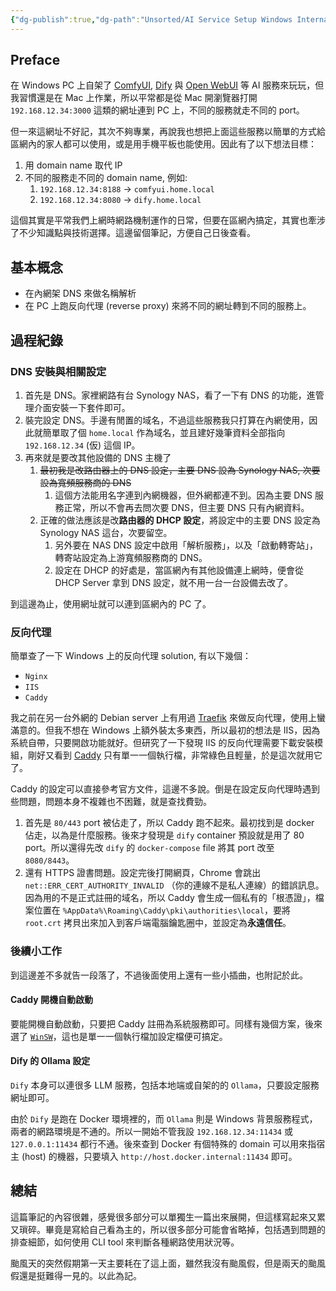 ```yaml
---
{"dg-publish":true,"dg-path":"Unsorted/AI Service Setup Windows InternalDNS ReverseProxy Configuration.md","permalink":"/Unsorted/AI Service Setup Windows InternalDNS ReverseProxy Configuration/","title":"區網 AI 服務管理筆記：DNS 與反向代理實踐","tags":["dify","ollama","comfyui","reverse-proxy","open-webui","caddy","winsw","dns"]}
---
```



## Preface

在 Windows PC 上自架了 [ComfyUI](https://github.com/comfyanonymous/ComfyUI), [Dify](https://dify.ai/) 與 [Open WebUI](https://openwebui.com/) 等 AI 服務來玩玩，但我習慣還是在 Mac 上作業，所以平常都是從 Mac 開瀏覽器打開 `192.168.12.34:3000` 這類的網址連到 PC 上，不同的服務就走不同的 port。

但一來這網址不好記，其次不夠專業，再說我也想把上面這些服務以簡單的方式給區網內的家人都可以使用，或是用手機平板也能使用。因此有了以下想法目標：

1. 用 domain name 取代 IP
2. 不同的服務走不同的 domain name, 例如:
	1. `192.168.12.34:8188` -> `comfyui.home.local`
	2. `192.168.12.34:8080` -> `dify.home.local`

這個其實是平常我們上網時網路機制運作的日常，但要在區網內搞定，其實也牽涉了不少知識點與技術選擇。這邊留個筆記，方便自己日後查看。

## 基本概念

- 在內網架 DNS 來做名稱解析
- 在 PC 上跑反向代理 (reverse proxy) 來將不同的網址轉到不同的服務上。

## 過程紀錄

### DNS 安裝與相關設定

1. 首先是 DNS。家裡網路有台 Synology NAS，看了一下有 DNS 的功能，進管理介面安裝一下套件即可。
2. 裝完設定 DNS。手邊有閒置的域名，不過這些服務我只打算在內網使用，因此就簡單取了個 `home.local` 作為域名，並且建好幾筆資料全部指向 `192.168.12.34` (仮) 這個 IP。
3. 再來就是要改其他設備的 DNS 主機了
	1. ~~最初我是改路由器上的 DNS 設定，主要 DNS 設為 Synology NAS, 次要設為寬頻服務商的 DNS~~
		1. 這個方法能用名字連到內網機器，但外網都連不到。因為主要 DNS 服務正常，所以不會再去問次要 DNS，但主要 DNS 只有內網資料。
	2. 正確的做法應該是改**路由器的 DHCP 設定**，將設定中的主要 DNS 設定為 Synology NAS 這台，次要留空。
		1. 另外要在 NAS DNS 設定中啟用「解析服務」，以及「啟動轉寄站」，轉寄站設定為上游寬頻服務商的 DNS。
		2. 設定在 DHCP 的好處是，當區網內有其他設備連上網時，便會從 DHCP Server 拿到 DNS 設定，就不用一台一台設備去改了。

到這邊為止，使用網址就可以連到區網內的 PC 了。

### 反向代理

簡單查了一下 Windows 上的反向代理 solution, 有以下幾個：
- `Nginx`
- `IIS`
- `Caddy`

我之前在另一台外網的 Debian server 上有用過 [Traefik](https://traefik.io/) 來做反向代理，使用上蠻滿意的。但我不想在 Windows 上額外裝太多東西，所以最初的想法是 IIS，因為系統自帶，只要開啟功能就好。但研究了一下發現 IIS 的反向代理需要下載安裝模組，剛好又看到 [Caddy](https://caddyserver.com/) 只有單一一個執行檔，非常綠色且輕量，於是這次就用它了。

Caddy 的設定可以直接參考官方文件，這邊不多說。倒是在設定反向代理時遇到些問題，問題本身不複雜也不困難，就是查找費勁。

1. 首先是 `80/443` port 被佔走了，所以 Caddy 跑不起來。最初找到是 docker 佔走，以為是什麼服務。後來才發現是 `dify` container 預設就是用了 80 port。所以還得先改 `dify` 的 `docker-compose` file 將其 port 改至 `8080/8443`。
2. 還有 HTTPS 證書問題。設定完後打開網頁，Chrome 會跳出 `net::ERR_CERT_AUTHORITY_INVALID` （你的連線不是私人連線）的錯誤訊息。因為用的不是正式註冊的域名，所以 Caddy 會生成一個私有的「根憑證」，檔案位置在 `%AppData%\Roaming\Caddy\pki\authorities\local`，要將 `root.crt` 拷貝出來加入到客戶端電腦鑰匙圈中，並設定為**永遠信任**。

### 後續小工作

到這邊差不多就告一段落了，不過後面使用上還有一些小插曲，也附記於此。

#### Caddy 開機自動啟動

要能開機自動啟動，只要把 Caddy 註冊為系統服務即可。同樣有幾個方案，後來選了 [`WinSW`](https://github.com/winsw/winsw)，這也是單一一個執行檔加設定檔便可搞定。

#### Dify 的 Ollama 設定

`Dify` 本身可以連很多 LLM 服務，包括本地端或自架的的 `Ollama`，只要設定服務網址即可。

由於 `Dify` 是跑在 Docker 環境裡的，而 `Ollama` 則是 Windows 背景服務程式，兩者的網路環境是不通的。所以一開始不管我設 `192.168.12.34:11434` 或 `127.0.0.1:11434` 都行不通。後來查到 Docker 有個特殊的 domain 可以用來指宿主 (host) 的機器，只要填入 `http://host.docker.internal:11434` 即可。

## 總結

這篇筆記的內容很雜，感覺很多部分可以單獨生一篇出來展開，但這樣寫起來又累又瑣碎。畢竟是寫給自己看為主的，所以很多部分可能會省略掉，包括遇到問題的排查細節，如何使用 CLI tool 來判斷各種網路使用狀況等。

颱風天的突然假期第一天主要耗在了這上面，雖然我沒有颱風假，但是兩天的颱風假還是挺難得一見的。以此為記。